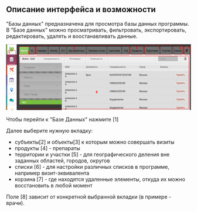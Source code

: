 ## Описание интерфейса и возможности

"Базы данных" предназначена для просмотра базы данных программы.
В "Базе данных" можно просматривать, фильтровать, экспортировать, редактировать, удалять и воостанавливать данные.


![](../images/database.png)

Чтобы перейти к "Базе Данных" нажмите [1]

Далее выберите нужную вкладку: 

  - субъекты[2] и объекты[3] к которым можно совершать визиты
  - продукты [4] - препараты
  - территории и участки [5] - для географического деления вне заданных областей, городов, округов
  - списки [6] - для настройки различных списков в программе, например визит-эквивалента
  - корзина [7] - где находятся удаленные элементы, откуда их можно восстановить в любой момент
  
Поле [8] зависит от конкретной выбранной вкладки (в примере - врачи).
